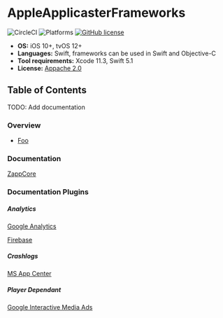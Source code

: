 # AppleApplicasterFrameworks

![CircleCI](https://circleci.com/gh/applicaster/AppleApplicasterFrameworks.svg?style=svg&circle-token=8fedcc78af0010cec307b550771857ed27eee835)
![Platforms](https://img.shields.io/badge/Platforms-iOS%20|%20tvOS-f6b854.svg)
[![GitHub license](https://img.shields.io/github/license/applicaster/AppleApplicasterFrameworks)](https://github.com/applicaster/AppleApplicasterFrameworks/blob/master/LICENSE)

- **OS:** iOS 10+, tvOS 12+
- **Languages:** Swift, frameworks can be used in Swift and Objective-C
- **Tool requirements:** Xcode 11.3, Swift 5.1
- **License:** [Appache 2.0](https://github.com/applicaster/AppleApplicasterFrameworks/blob/master/LICENSE)

## Table of Contents

TODO: Add documentation

### Overview

- [Foo](#foo)

### Documentation

[ZappCore](https://applicaster.github.io/AppleApplicasterFrameworks/ZappCore/index.html)

### Documentation Plugins

##### Analytics

[Google Analytics](https://applicaster.github.io/AppleApplicasterFrameworks/ZappGoogleAnalytics/index.html)

[Firebase](https://applicaster.github.io/AppleApplicasterFrameworks/ZappFirebaseAnalytics/index.html)

##### Crashlogs

[MS App Center](https://applicaster.github.io/AppleApplicasterFrameworks/ZappCrashlogsMsAppCenter/index.html)

##### Player Dependant

[Google Interactive Media Ads](https://applicaster.github.io/AppleApplicasterFrameworks/ZappGoogleInteractiveMediaAds/index.html)
